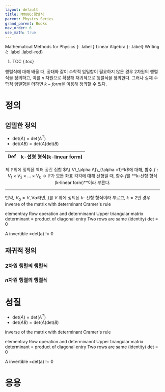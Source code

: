 ```yaml
---
layout: default
title: MM006:행렬식
parent: Physics_Series
grand_parent: Books
nav_order: 6
use_math: true
---
```


Mathematical Methods for Physics
{: .label }
Linear Algebra
{: .label}
Writing
{: .label .label-red}

1. TOC
{:toc}




행렬식에 대해 배울 때, 공대와 같이 수학적 엄밀함이 필요하지 않은 경우 2차원의 행렬식을 정의하고, 이를 $n$ 차원으로 확장해 재귀적으로 행렬식을 정의한다. 그러나 실제 수학적 엄밀함을 더하면 $k-form$을 이용해 정의할 수 있다.


# 정의

## 엄밀한 정의

- $\text{det}(A)=\text{det}(A^T)$
- $\text{det}(AB)=\text{det}(A)\text{det}(B)$

|Def| k-선형 형식(k-linear form)|
|--|--|

<center>

체 $\mathbb{F}$위에 정의된 벡터 공간 집합 $\\{ V\_\alpha \\}\_{\alpha =1}^k$에 대해, 함수 $f: V_1 \times V_2 \times \dots \times V_k \rightarrow \mathbb{F}$가 모든 좌표 각각에 대해 선형일 때, 함수 $f$를 **k-선형 형식(k-linear form)**이라 부른다. 

</center>

---

만약, $V_\alpha =V, \forall \alpha$라면, $f$를 $V$ 위에 정의된 k- 선형 형식이라 부르고, $k =2$인 경우 
inverse of the matrix with determinant
Cramer's rule

elementray Row operation and determinannt
Upper triangular matrix determinant = product of diagonal entry
Two rows are same (identity) det = 0

A invertible =det(a) != 0

## 재귀적 정의

### 2차원 행렬의 행렬식

### $n$차원 행렬의 행렬식


# 성질
- $\text{det}(A)=\text{det}(A^T)$
- $\text{det}(AB)=\text{det}(A)\text{det}(B)$


inverse of the matrix with determinant
Cramer's rule

elementray Row operation and determinannt
Upper triangular matrix determinant = product of diagonal entry
Two rows are same (identity) det = 0

A invertible =det(a) != 0



# 응용
